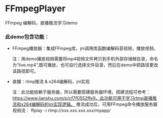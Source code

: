 # FFmpegPlayer
FFmpeg 编解码，直播推流学习demo

### 此demo包含功能：
 - FFmpeg播放器：集成FFmpeg库，jni调用库函数编解码音视频，播放视频。
   
   注：用demo播放视频需要将mp4视频文件拷贝到手机外部存储根目录，命名为“live.mp4”,既可播放，也可自行选择文件目录，然后在demo中把路径更改该路径即可。
   
 - 直播：rtmp推流 & x264编解码，jni实现
   
   注：此功能依赖于服务器，所以需要搭建服务器环境，搭建流程可参考：https://www.jianshu.com/p/cf7f0552ffe9，此功能可用于学习rtmp直播推流和x264编解码的jni实现逻辑。
    推流成功后，可用FFmpeg命令播放服务器视频流：
    ffplay -i rtmp://xxx.xxx.xxx.xxx/myapp/